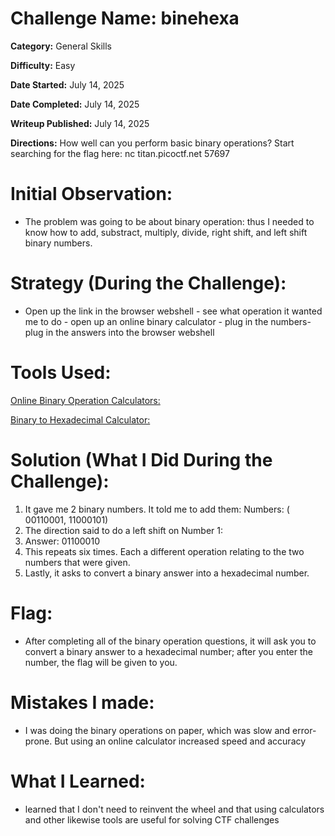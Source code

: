 
# Challenge Name: binehexa

**Category:** General Skills

**Difficulty:** Easy

**Date Started:** July 14, 2025

**Date Completed:** July 14, 2025

**Writeup Published:** July 14, 2025

**Directions:** How well can you perform basic binary operations? Start searching for the flag here: nc titan.picoctf.net 57697 


 # Initial Observation: 
- The problem was going to be about binary operation: thus I needed to know how to add, substract, multiply, divide, right shift, and left shift binary numbers. 

 # Strategy (During the Challenge):
- Open up the link in the browser webshell - see what operation it wanted me to do - open up an online binary calculator - plug in the numbers- plug in the answers into the browser webshell

 # Tools Used:
 [Online Binary Operation Calculators:](https://www.calculator.net/binary-calculator.html)

 [Binary to Hexadecimal Calculator:](https://www.rapidtables.com/convert/number/binary-to-hex.html)

# Solution (What I Did During the Challenge): 
1. It gave me 2 binary numbers. It told me to add them: Numbers: ( 00110001, 11000101)
2. The direction said to do a left shift on Number 1:
3. Answer: 01100010
4. This repeats six times. Each a different operation relating to the two numbers that were given.
5. Lastly, it asks to convert a binary answer into a hexadecimal number.

# Flag: 
- After completing all of the binary operation questions, it will ask you to convert a binary answer to a hexadecimal number; after you enter the number, the flag will be given to you. 

# Mistakes I made:
- I was doing the binary operations on paper, which was slow and error-prone. But using an online calculator increased speed and accuracy 
   
# What I Learned:
- learned that I don't need to reinvent the wheel and that using calculators and other likewise tools are useful for solving CTF challenges

